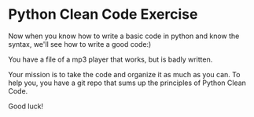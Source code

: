 # Python Clean Code Exercise
Now when you know how to write a basic code in python and know the syntax, we'll see how to write a good code:)

You have a file of a mp3 player that works, but is badly written.

Your mission is to take the code and organize it as much as you can.
To help you, you have a git repo that sums up the principles of Python Clean Code.

Good luck!
